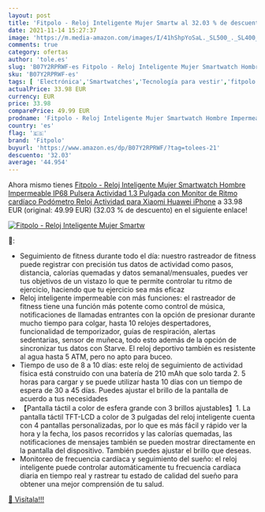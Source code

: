 ```yaml
---
layout: post
title: 'Fitpolo - Reloj Inteligente Mujer Smartw al 32.03 % de descuento'
date: 2021-11-14 15:27:37
image: 'https://m.media-amazon.com/images/I/41hShpYoSaL._SL500_._SL400_.jpg'
comments: true
category: ofertas
author: 'tole.es'
slug: 'B07Y2RPRWF-es Fitpolo - Reloj Inteligente Mujer Smartwatch Hombre...'
sku: 'B07Y2RPRWF-es'
tags: [ 'Electrónica','Smartwatches','Tecnología para vestir','fitpolo','iphone', ]
actualPrice: 33.98 EUR
currency: EUR
price: 33.98
comparePrice: 49.99 EUR
prodname: 'Fitpolo - Reloj Inteligente Mujer Smartwatch Hombre Impermeable IP68 Pulsera Actividad 1.3 Pulgada con Monitor de Ritmo cardíaco  Podómetro  Reloj Actividad para Xiaomi Huawei iPhone'
country: 'es'
flag: '🇪🇸'
brand: 'Fitpolo'
buyurl: 'https://www.amazon.es/dp/B07Y2RPRWF/?tag=tolees-21'
descuento: '32.03'
average: '44.954'
---
```


Ahora mismo tienes [Fitpolo - Reloj Inteligente Mujer Smartwatch Hombre Impermeable IP68 Pulsera Actividad 1.3 Pulgada con Monitor de Ritmo cardíaco  Podómetro  Reloj Actividad para Xiaomi Huawei iPhone](https://www.amazon.es/dp/B07Y2RPRWF/?tag=tolees-21) a 33.98 EUR (original: 49.99 EUR) (32.03 %  de descuento) en el siguiente enlace!

[![Fitpolo - Reloj Inteligente Mujer Smartw](https://m.media-amazon.com/images/I/41hShpYoSaL._SL500_._SL400_.jpg)](https://www.amazon.es/dp/B07Y2RPRWF/?tag=tolees-21)

🔎:

- Seguimiento de fitness durante todo el día: nuestro rastreador de fitness puede registrar con precisión tus datos de actividad como pasos, distancia, calorías quemadas y datos semanal/mensuales, puedes ver tus objetivos de un vistazo lo que te permite controlar tu ritmo de ejercicio, haciendo que tu ejercicio sea más eficaz
- Reloj inteligente impermeable con más funciones: el rastreador de fitness tiene una función más potente como control de música, notificaciones de llamadas entrantes con la opción de presionar durante mucho tiempo para colgar, hasta 10 relojes despertadores, funcionalidad de temporizador, guías de respiración, alertas sedentarias, sensor de muñeca, todo esto además de la opción de sincronizar tus datos con Starve. El reloj deportivo también es resistente al agua hasta 5 ATM, pero no apto para buceo.
- Tiempo de uso de 8 a 10 días: este reloj de seguimiento de actividad física está construido con una batería de 210 mAh que solo tarda 2. 5 horas para cargar y se puede utilizar hasta 10 días con un tiempo de espera de 30 a 45 días. Puedes ajustar el brillo de la pantalla de acuerdo a tus necesidades
- 【Pantalla táctil a color de esfera grande con 3 brillos ajustables】1. La pantalla táctil TFT-LCD a color de 3 pulgadas del reloj inteligente cuenta con 4 pantallas personalizadas, por lo que es más fácil y rápido ver la hora y la fecha, los pasos recorridos y las calorías quemadas, las notificaciones de mensajes también se pueden mostrar directamente en la pantalla del dispositivo. También puedes ajustar el brillo que deseas.
- Monitoreo de frecuencia cardíaca y seguimiento del sueño: el reloj inteligente puede controlar automáticamente tu frecuencia cardíaca diaria en tiempo real y rastrear tu estado de calidad del sueño para obtener una mejor comprensión de tu salud.

[🛒 Visítala!!!](https://www.amazon.es/dp/B07Y2RPRWF/?tag=tolees-21)
